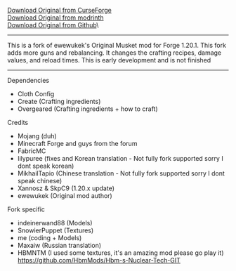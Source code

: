 

[Download Original from CurseForge](https://www.curseforge.com/minecraft/mc-mods/ewewukeks-musket-mod/files/all)\
[Download Original from modrinth](https://modrinth.com/mod/ewewukeks-musket-mod/versions)\
[Download Original from Github](https://github.com/ewewukek/mc-musketmod)\



-------------------

This is a fork of ewewukek's Original Musket mod for Forge 1.20.1. This fork adds more guns and rebalancing. It changes the crafting recipes, damage values, and reload times.
This is early development and is not finished

-------------------

Dependencies

- Cloth Config
- Create (Crafting ingredients)
- Overgeared (Crafting ingredients + how to craft)


Credits

- Mojang (duh)
- Minecraft Forge and guys from the forum
- FabricMC
- lilypuree (fixes and Korean translation - Not fully fork supported sorry I dont speak korean)
- MikhailTapio (Chinese translation - Not fully fork supported sorry I dont speak chinese)
- Xannosz & SkpC9 (1.20.x update)
- ewewukek (Original mod author)

Fork specific 

- indeinerwand88 (Models)
- SnowierPuppet (Textures)
- me (coding + Models)
- Maxaiw (Russian translation)
- HBMNTM (I used some textures, it's an amazing mod please go play it)
  https://github.com/HbmMods/Hbm-s-Nuclear-Tech-GIT
